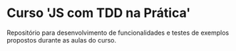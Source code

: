 # Curso 'JS com TDD na Prática'
Repositório para desenvolvimento de funcionalidades e testes de exemplos propostos durante as aulas do curso.
